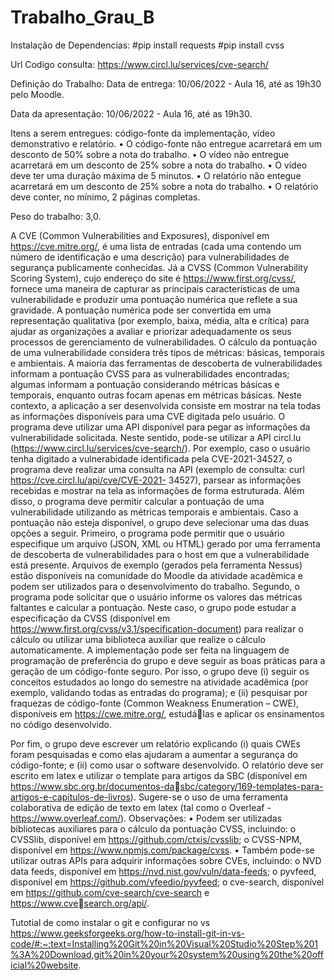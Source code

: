 # Trabalho_Grau_B

Instalação de Dependencias:
#pip install requests
#pip install cvss

Url Codigo consulta:
https://www.circl.lu/services/cve-search/

Definição do Trabalho: 
Data de entrega: 10/06/2022 - Aula 16, até as 19h30 pelo Moodle.

Data da apresentação: 10/06/2022 - Aula 16, até as 19h30.

Itens a serem entregues: código-fonte da implementação, vídeo demonstrativo e relatório.
• O código-fonte não entregue acarretará em um desconto de 50% sobre a nota do trabalho.
• O vídeo não entregue acarretará em um desconto de 25% sobre a nota do trabalho.
• O vídeo deve ter uma duração máxima de 5 minutos.
• O relatório não entegue acarretará em um desconto de 25% sobre a nota do trabalho.
• O relatório deve conter, no mínimo, 2 páginas completas.

Peso do trabalho: 3,0.

A CVE (Common Vulnerabilities and Exposures), disponível em https://cve.mitre.org/, é uma lista de entradas (cada 
uma contendo um número de identificação e uma descrição) para vulnerabilidades de segurança publicamente
conhecidas. Já a CVSS (Common Vulnerability Scoring System), cujo endereço do site é https://www.first.org/cvss/,
fornece uma maneira de capturar as principais características de uma vulnerabilidade e produzir uma pontuação 
numérica que reflete a sua gravidade. A pontuação numérica pode ser convertida em uma representação qualitativa 
(por exemplo, baixa, média, alta e crítica) para ajudar as organizações a avaliar e priorizar adequadamente os seus 
processos de gerenciamento de vulnerabilidades. O cálculo da pontuação de uma vulnerabilidade considera três 
tipos de métricas: básicas, temporais e ambientais. A maioria das ferramentas de descoberta de vulnerabilidades 
informam a pontuação CVSS para as vulnerabilidades encontradas; algumas informam a pontuação considerando 
métricas básicas e temporais, enquanto outras focam apenas em métricas básicas.
Neste contexto, a aplicação a ser desenvolvida consiste em mostrar na tela todas as informações disponíveis para 
uma CVE digitada pelo usuário. O programa deve utilizar uma API disponível para pegar as informações da 
vulnerabilidade solicitada. Neste sentido, pode-se utilizar a API circl.lu (https://www.circl.lu/services/cve-search/). 
Por exemplo, caso o usuário tenha digitado a vulnerabidade identificada pela CVE-2021-34527, o programa deve 
realizar uma consulta na API (exemplo de consulta: curl https://cve.circl.lu/api/cve/CVE-2021-
34527), parsear as informações recebidas e mostrar na tela as informações de forma estruturada.
Além disso, o programa deve permitir calcular a pontuação de uma vulnerabilidade utilizando as métricas temporais 
e ambientais. Caso a pontuação não esteja disponível, o grupo deve selecionar uma das duas opções a seguir. 
Primeiro, o programa pode permitir que o usuário especifique um arquivo (JSON, XML ou HTML) gerado por uma
ferramenta de descoberta de vulnerabilidades para o host em que a vulnerabilidade está presente. Arquivos de 
exemplo (gerados pela ferramenta Nessus) estão disponíveis na comunidade do Moodle da atividade acadêmica e 
podem ser utilizados para o desenvolvimento do trabalho. Segundo, o programa pode solicitar que o usuário 
informe os valores das métricas faltantes e calcular a pontuação. Neste caso, o grupo pode estudar a especificação 
da CVSS (disponível em https://www.first.org/cvss/v3.1/specification-document) para realizar o cálculo ou utilizar 
uma biblioteca auxiliar que realize o cálculo automaticamente.
A implementação pode ser feita na linguagem de programação de preferência do grupo e deve seguir as boas 
práticas para a geração de um código-fonte seguro. Por isso, o grupo deve (i) seguir os conceitos estudados ao longo 
do semestre na atividade acadêmica (por exemplo, validando todas as entradas do programa); e (ii) pesquisar por 
fraquezas de código-fonte (Common Weakness Enumeration – CWE), disponíveis em https://cwe.mitre.org/, estudálas e aplicar os ensinamentos no código desenvolvido.

Por fim, o grupo deve escrever um relatório explicando (i) quais CWEs foram pesquisadas e como elas ajudaram a 
aumentar a segurança do código-fonte; e (ii) como usar o software desenvolvido. O relatório deve ser escrito em 
latex e utilizar o template para artigos da SBC (disponível em https://www.sbc.org.br/documentos-dasbc/category/169-templates-para-artigos-e-capitulos-de-livros). Sugere-se o uso de uma ferramenta colaborativa de 
edição de texto em latex (tal como o Overleaf - https://www.overleaf.com/).
Observações:
• Podem ser utilizadas bibliotecas auxiliares para o cálculo da pontuação CVSS, incluindo:
o CVSSlib, disponível em https://github.com/ctxis/cvsslib;
o CVSS-NPM, disponível em https://www.npmjs.com/package/cvss.
• Também pode-se utilizar outras APIs para adquirir informações sobre CVEs, incluindo:
o NVD data feeds, disponível em https://nvd.nist.gov/vuln/data-feeds;
o pyvfeed, disponível em https://github.com/vfeedio/pyvfeed;
o cve-search, disponível em https://github.com/cve-search/cve-search e https://www.cvesearch.org/api/.

Tutotial de como instalar o git e configurar no vs 
https://www.geeksforgeeks.org/how-to-install-git-in-vs-code/#:~:text=Installing%20Git%20in%20Visual%20Studio%20Step%201%3A%20Download,git%20in%20your%20system%20using%20the%20official%20website.
